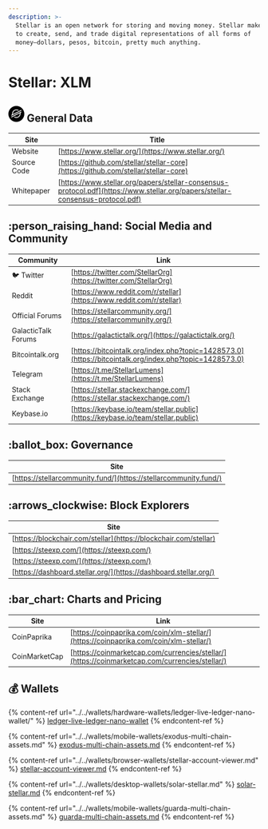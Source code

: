```yaml
---
description: >-
  Stellar is an open network for storing and moving money. Stellar makes it easy
  to create, send, and trade digital representations of all forms of
  money—dollars, pesos, bitcoin, pretty much anything.
---
```


# Stellar: XLM

## <img src="../../.gitbook/assets/xlm.png" alt="" data-size="original"> General Data

| Site        | Title                                                                                                                          |
| ----------- | ------------------------------------------------------------------------------------------------------------------------------ |
| Website     | [https://www.stellar.org/](https://www.stellar.org/)                                                                           |
| Source Code | [https://github.com/stellar/stellar-core](https://github.com/stellar/stellar-core)                                             |
| Whitepaper  | [https://www.stellar.org/papers/stellar-consensus-protocol.pdf](https://www.stellar.org/papers/stellar-consensus-protocol.pdf) |

## :person\_raising\_hand: Social Media and Community

| Community           | Link                                                                                                   |
| ------------------- | ------------------------------------------------------------------------------------------------------ |
| :bird: Twitter      | [https://twitter.com/StellarOrg](https://twitter.com/StellarOrg)                                       |
| Reddit              | [https://www.reddit.com/r/stellar](https://www.reddit.com/r/stellar)                                   |
| Official Forums     | [https://stellarcommunity.org/](https://stellarcommunity.org/)                                         |
| GalacticTalk Forums | [https://galactictalk.org/](https://galactictalk.org/)                                                 |
| Bitcointalk.org     | [https://bitcointalk.org/index.php?topic=1428573.0](https://bitcointalk.org/index.php?topic=1428573.0) |
| Telegram            | [https://t.me/StellarLumens](https://t.me/StellarLumens)                                               |
| Stack Exchange      | [https://stellar.stackexchange.com/](https://stellar.stackexchange.com/)                               |
| Keybase.io          | [https://keybase.io/team/stellar.public](https://keybase.io/team/stellar.public)                       |

## :ballot\_box: Governance

| Site                                                             |
| ---------------------------------------------------------------- |
| [https://stellarcommunity.fund/](https://stellarcommunity.fund/) |

## :arrows\_clockwise: Block Explorers

| Site                                                             |
| ---------------------------------------------------------------- |
| [https://blockchair.com/stellar](https://blockchair.com/stellar) |
| [https://steexp.com/](https://steexp.com/)                       |
| [https://steexp.com/](https://steexp.com/)                       |
| [https://dashboard.stellar.org/](https://dashboard.stellar.org/) |

## :bar\_chart: Charts and Pricing

| Site          | Link                                                                                           |
| ------------- | ---------------------------------------------------------------------------------------------- |
| CoinPaprika   | [https://coinpaprika.com/coin/xlm-stellar/](https://coinpaprika.com/coin/xlm-stellar/)         |
| CoinMarketCap | [https://coinmarketcap.com/currencies/stellar/](https://coinmarketcap.com/currencies/stellar/) |

## :moneybag: Wallets

{% content-ref url="../../wallets/hardware-wallets/ledger-live-ledger-nano-wallet/" %}
[ledger-live-ledger-nano-wallet](../../wallets/hardware-wallets/ledger-live-ledger-nano-wallet/)
{% endcontent-ref %}

{% content-ref url="../../wallets/mobile-wallets/exodus-multi-chain-assets.md" %}
[exodus-multi-chain-assets.md](../../wallets/mobile-wallets/exodus-multi-chain-assets.md)
{% endcontent-ref %}

{% content-ref url="../../wallets/browser-wallets/stellar-account-viewer.md" %}
[stellar-account-viewer.md](../../wallets/browser-wallets/stellar-account-viewer.md)
{% endcontent-ref %}

{% content-ref url="../../wallets/desktop-wallets/solar-stellar.md" %}
[solar-stellar.md](../../wallets/desktop-wallets/solar-stellar.md)
{% endcontent-ref %}

{% content-ref url="../../wallets/mobile-wallets/guarda-multi-chain-assets.md" %}
[guarda-multi-chain-assets.md](../../wallets/mobile-wallets/guarda-multi-chain-assets.md)
{% endcontent-ref %}
